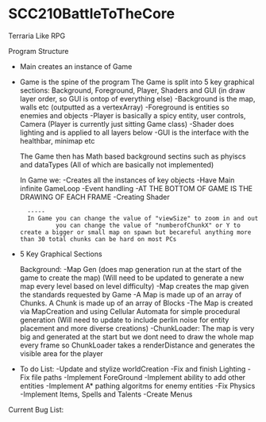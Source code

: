 # SCC210BattleToTheCore
Terraria Like RPG

Program Structure
- Main creates an instance of Game

- Game is the spine of the program
    The Game is split into 5 key graphical sections: Background, Foreground, Player, Shaders and GUI (in draw layer order, so GUI is ontop of everything else)
        -Background is the map, walls etc (outputted as a vertexArray)
        -Foreground is entities so enemies and objects
        -Player is basically a spicy entity, user controls, Camera  (Player is currently just sitting Game class)
        -Shader does lighting and is applied to all layers below
        -GUI is the interface with the healthbar, minimap etc
        
    The Game then has Math based background sectins such as phyiscs and dataTypes (All of which are basically not implemented)

    In Game we:
        -Creates all the instances of key objects
        -Have Main infinite GameLoop
            -Event handling
            -AT THE BOTTOM OF GAME IS THE DRAWING OF EACH FRAME
                -Creating Shader
        
        -----
        In Game you can change the value of "viewSize" to zoom in and out
                you can change the value of "numberofChunkX" or Y to create a bigger or small map on spawn but becareful anything more than 30 total chunks can be hard on most PCs

- 5 Key Graphical Sections

    Background:
        -Map Gen (does map generation run at the start of the game to create the map)  (Will need to be updated to generate a new map every level based on level difficulty)
            -Map creates the map given the standards requested by Game
            -A Map is made up of an array of Chunks. A Chunk is made up of an array of Blocks
                -The Map is created via MapCreation and using Cellular Automata for simple procedural generation (Will need to update to include perlin noise for entity placement and more diverse creations)
            -ChunkLoader: The map is very big and generated at the start but we dont need to draw the whole map every frame so ChunkLoader takes a renderDistance and generates the visible area for the player

- To do List:
    -Update and stylize worldCreation
    -Fix and finish Lighting
    -Fix file paths
    -Implement ForeGround
    -Implement ability to add other entities
    -Implement A* pathing algoritms for enemy entities
    -Fix Physics
    -Implement Items, Spells and Talents
    -Create Menus

Current Bug List:

    